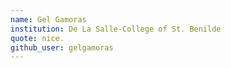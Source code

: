 ```yaml
---
name: Gel Gamoras
institution: De La Salle-College of St. Benilde 
quote: nice.
github_user: gelgamoras
---
```

